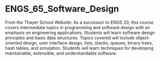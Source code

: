 # ENGS_65_Software_Design

From the Thayer School Website: 
As a successor to ENGS 20, this course covers intermediate topics in programming and software design with an emphasis on engineering applications. Students will learn software design principles and basic data structures. Topics covered will include object-oriented design, user interface design, lists, stacks, queues, binary trees, hash tables, and simulation. Students will learn techniques for developing maintainable, extensible, and understandable software. 


